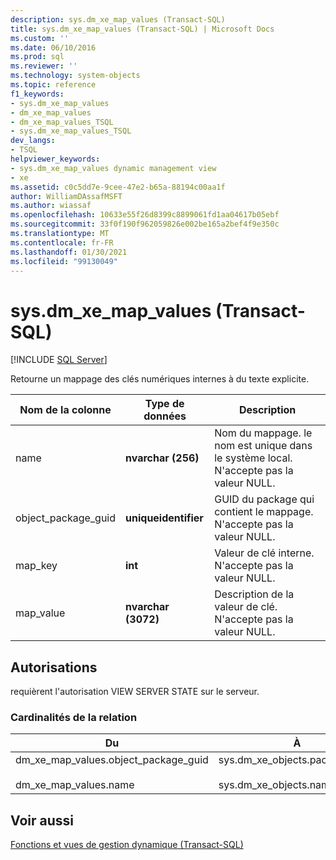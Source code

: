 ```yaml
---
description: sys.dm_xe_map_values (Transact-SQL)
title: sys.dm_xe_map_values (Transact-SQL) | Microsoft Docs
ms.custom: ''
ms.date: 06/10/2016
ms.prod: sql
ms.reviewer: ''
ms.technology: system-objects
ms.topic: reference
f1_keywords:
- sys.dm_xe_map_values
- dm_xe_map_values
- dm_xe_map_values_TSQL
- sys.dm_xe_map_values_TSQL
dev_langs:
- TSQL
helpviewer_keywords:
- sys.dm_xe_map_values dynamic management view
- xe
ms.assetid: c0c5dd7e-9cee-47e2-b65a-88194c00aa1f
author: WilliamDAssafMSFT
ms.author: wiassaf
ms.openlocfilehash: 10633e55f26d8399c8899061fd1aa04617b05ebf
ms.sourcegitcommit: 33f0f190f962059826e002be165a2bef4f9e350c
ms.translationtype: MT
ms.contentlocale: fr-FR
ms.lasthandoff: 01/30/2021
ms.locfileid: "99130049"
---
```

# <a name="sysdm_xe_map_values-transact-sql"></a>sys.dm_xe_map_values (Transact-SQL)
[!INCLUDE [SQL Server](../../includes/applies-to-version/sqlserver.md)]

  Retourne un mappage des clés numériques internes à du texte explicite.  
 
|Nom de la colonne|Type de données|Description|  
|-----------------|---------------|-----------------|  
|name|**nvarchar (256)**|Nom du mappage. le nom est unique dans le système local. N'accepte pas la valeur NULL.|  
|object_package_guid|**uniqueidentifier**|GUID du package qui contient le mappage. N'accepte pas la valeur NULL.|  
|map_key|**int**|Valeur de clé interne. N'accepte pas la valeur NULL.|  
|map_value|**nvarchar (3072)**|Description de la valeur de clé. N'accepte pas la valeur NULL.|  
  
## <a name="permissions"></a>Autorisations  
 requièrent l'autorisation VIEW SERVER STATE sur le serveur.  
  
### <a name="relationship-cardinalities"></a>Cardinalités de la relation  
  
|Du|À|Relation|  
|----------|--------|------------------|  
|dm_xe_map_values.object_package_guid<br /><br /> dm_xe_map_values.name|sys.dm_xe_objects.package_guid<br /><br /> sys.dm_xe_objects.name|Plusieurs-à-un| 
  
## <a name="see-also"></a>Voir aussi  
 [Fonctions et vues de gestion dynamique &#40;Transact-SQL&#41;](~/relational-databases/system-dynamic-management-views/system-dynamic-management-views.md)  
  
  

